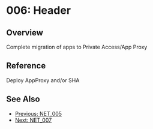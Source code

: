﻿# 006: Header
## Overview
Complete migration of apps to Private Access/App Proxy

## Reference
Deploy AppProxy and/or SHA

## See Also
- [Previous: NET_005](NET_005.md)
- [Next: NET_007](NET_007.md)
